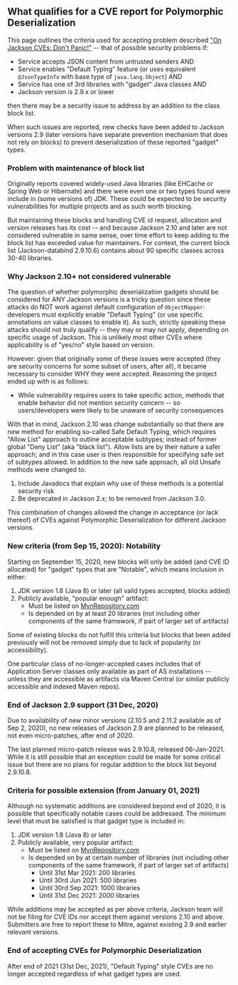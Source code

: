 ## What qualifies for a CVE report for Polymorphic Deserialization

This page outlines the criteria used for accepting problem described ["On Jackson CVEs: Don't Panic!"](https://medium.com/@cowtowncoder/on-jackson-cves-dont-panic-here-is-what-you-need-to-know-54cd0d6e8062) -- that of possible security problems if:

* Service accepts JSON content from untrusted senders AND
* Service enables "Default Typing" feature (or uses equivalent `@JsonTypeInfo` with base type of `java.lang.Object`) AND
* Service has one of 3rd libraries with "gadget" Java classes AND
* Jackson version is 2.9.x or lower

then there may be a security issue to address by an addition to the class block list.

When such issues are reported, new checks have been added to Jackson versions 2.9 (later versions have separate prevention mechanism that does not rely on blocks) to prevent deserialization of these reported "gadget" types.

### Problem with maintenance of block list

Originally reports covered widely-used Java libraries (like EHCache or Spring Web or Hibernate) and there were even one or
two types found were include in (some versions of) JDK.
These could be expected to be security vulnerabilities for multiple projects and as such worth blocking.

But maintaining these blocks and handling CVE id request, allocation and version releases has its cost -- and because Jackson 2.10 and later are not considered vulnerable in same sense, over time effort to keep adding to the block list has exceeded value for maintainers.
For context, the current block list (Jackson-databind 2.9.10.6) contains about 90 specific classes across 30-40 libraries.

### Why Jackson 2.10+ not considered vulnerable

The question of whether polymorphic deserialization gadgets should be considered for ANY Jackson versions is a tricky question since these attacks do NOT work against default configuration of `ObjectMapper`: developers must explicitly enable "Default Typing" (or use specific annotations on value classes to enable it). As such, strictly speaking these attacks should not truly qualify -- they may or may not apply, depending on specific usage of Jackson. This is unlikely most other CVEs where applicability is of "yes/no" style based on version.

However: given that originally some of these issues were accepted (they are security concerns for some subset of users, after all), it became necessary to consider WHY they were accepted. Reasoning the project ended up with is as follows:

* While vulnerability requires users to take specific action, methods that enable behavior did not mention security concern -- so users/developers were likely to be unaware of security consequences

With that in mind, Jackson 2.10 was change substantially so that there are new method for enabling so-called Safe Default Typing, which requires "Allow List" approach to outline acceptable subtypes; instead of former global "Deny List" (aka "black list").
Allow lists are by their nature a safer approach; and in this case user is then responsible for specifying safe set of subtypes allowed.
In addition to the new safe approach, all old Unsafe methods were changed to:

1. Include Javadocs that explain why use of these methods is a potential security risk
2. Be deprecated in Jackson 2.x; to be removed from Jackson 3.0.

This combination of changes allowed the change in acceptance (or lack thereof) of CVEs against Polymorphic Deserialization for different Jackson versions.

### New criteria (from Sep 15, 2020): Notability

Starting on September 15, 2020, new blocks will only be added (and CVE ID allocated) for "gadget" types that are "Notable", which means inclusion in either:

1. JDK version 1.8 (Java 8) or later (all valid types accepted, blocks added)
2. Publicly available, "popular enough" artifact:
    * Must be listed on [MvnRepository.com](https://mvnrepository.com/)
    * Is depended on by at least 20 libraries (not including other components of the same framework, if part of larger set of artifacts)

Some of existing blocks do not fulfill this criteria but blocks that been added previously will not be removed simply due to lack of popularity (or accessibility).

One particular class of no-longer-accepted cases includes that of Application Server classes only available as part of AS installations -- unless they are accessible as artifacts via Maven Central (or similar publicly accessible and indexed Maven repos).

### End of Jackson 2.9 support (31 Dec, 2020)

Due to availability of new minor versions (2.10.5 and 2.11.2 available as of Sep 2, 2020), no new releases of Jackson 2.9 are planned to be released, not even micro-patches, after end of 2020.

The last planned micro-patch release was 2.9.10.8, released 06-Jan-2021.
While it is still possible that an exception could be made for some critical issue but there are no plans for regular addition to the block list beyond 2.9.10.8.

### Criteria for possible extension (from January 01, 2021)

Although no systematic additions are considered beyond end of 2020, it is possible that specifically notable cases could be addressed.
The minimum level that must be satisfied is that gadget type is included in:

1. JDK version 1.8 (Java 8) or later
2. Publicly available, very popular artifact:
    * Must be listed on [MvnRepository.com](https://mvnrepository.com/)
    * Is depended on by at certain number of libraries (not including other components of the same framework, if part of larger set of artifacts)
        * Until 31st Mar 2021: 200 libraries
        * Until 30rd Jun 2021: 500 libraries
        * Until 30rd Sep 2021: 1000 libraries
        * Until 31st Dec 2021: 2000 libraries

While additions may be accepted as per above criteria, Jackson team will not be filing for CVE IDs nor accept them against versions 2.10 and above. Submitters are free to report these to Mitre, against existing 2.9 and earlier relevant versions.

### End of accepting CVEs for Polymorphic Deserialization

After end of 2021 (31st Dec, 2021), "Default Typing" style CVEs are no longer accepted regardless of what gadget types
are used.


